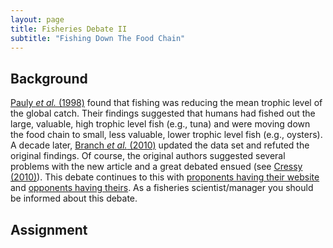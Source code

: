 ```yaml
---
layout: page
title: Fisheries Debate II
subtitle: "Fishing Down The Food Chain"
---
```


## Background

[Pauly *et al.* (1998)](Pauly-et-al-1998.pdf) found that fishing was reducing the mean trophic level of the global catch.  Their findings suggested that humans had fished out the large, valuable, high trophic level fish (e.g., tuna) and were moving down the food chain to small, less valuable, lower trophic level fish (e.g., oysters).  A decade later, [Branch *et al.* (2010)](Branch-et-al-2010.pdf) updated the data set and refuted the original findings.  Of course, the original authors suggested several problems with the new article and a great debated ensued (see [Cressy (2010)](http://www.nature.com/news/2010/101117/full/news.2010.619.html)).  This debate continues to this with [proponents having their website](http://www.fishingdown.org/) and [opponents having theirs](http://cfooduw.org/myths/we-are-fishing-down-the-food-chain/).  As a fisheries scientist/manager you should be informed about this debate.

## Assignment


